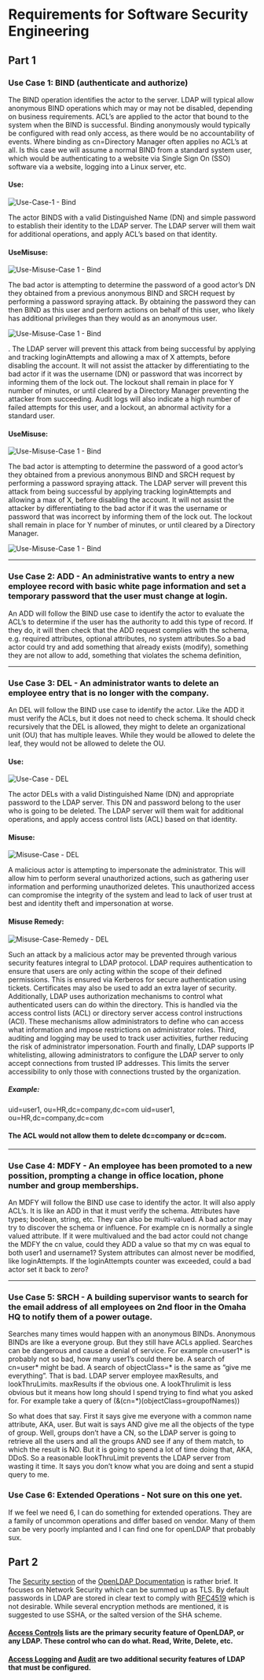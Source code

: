 # Requirements for Software Security Engineering

## Part 1

### Use Case 1: BIND (authenticate and authorize)
The BIND operation identifies the actor to the server.  LDAP will typical allow anonymous BIND operations which may or may not be disabled, depending on business requirements.  ACL’s are applied to the actor that bound to the system when the BIND is successful.  Binding anonymously would typically be configured with read only access, as there would be no accountability of events.  Where binding as cn=Directory Manager often applies no ACL’s at all.  Is this case we will assume a normal BIND from a standard system user, which would be authenticating to a website via Single Sign On (SSO) software via a website, logging into a Linux server, etc.

#### Use:

![Use-Case-1 - Bind](https://github.com/bartelsjoshuac/SAPG/blob/main/images/Use%20Case%201%20-%20Bind.drawio.svg)

The actor BINDS with a valid Distinguished Name (DN) and simple password to establish their identity to the LDAP server.  The LDAP server will them wait for additional operations, and apply ACL’s based on that identity.

#### UseMisuse:

![Use-Misuse-Case 1 - Bind](https://github.com/bartelsjoshuac/SAPG/blob/main/images/Use-Misuse%20Case%201%20-Bind.drawio.svg)

The bad actor is attempting to determine the password of a good actor’s DN they obtained from a previous anonymous BIND and SRCH request by performing a password spraying attack.  By obtaining the password they can then BIND as this user and perform actions on behalf of this user, who likely has additional privileges than they would as an anonymous user.

![Use-Misuse-Case 1 - Bind](https://github.com/bartelsjoshuac/SAPG/blob/main/images/Use-Misuse%20Case-Final1%20-Bind.drawio.svg)

.  The LDAP server will prevent this attack from being successful by applying and tracking loginAttempts and allowing a max of X attempts, before disabling the account.  It will not assist the attacker by differentiating to the bad actor if it was the username (DN) or password that was incorrect by informing them of the lock out.  The lockout shall remain in place for Y number of minutes, or until cleared by a Directory Manager preventing the attacker from succeeding.  Audit logs will also indicate a high number of failed attempts for this user, and a lockout, an abnormal activity for a standard user.


#### UseMisuse:

![Use-Misuse-Case 1 - Bind](https://github.com/bartelsjoshuac/SAPG/blob/main/images/Use-Misuse%20Case%201%20-Bind.drawio.svg)

The bad actor is attempting to determine the password of a good actor’s they obtained from a previous anonymous BIND and SRCH request by performing a password spraying attack.  The LDAP server will prevent this attack from being successful by applying tracking loginAttempts and allowing a max of X, before disabling the account.  It will not assist the attacker by differentiating to the bad actor if it was the username or password that was incorrect by informing them of the lock out.  The lockout shall remain in place for Y number of minutes, or until cleared by a Directory Manager.

![Use-Misuse-Case 1 - Bind](https://github.com/bartelsjoshuac/SAPG/blob/main/images/Use-Misuse%20Case-Final1%20-Bind.drawio.svg)

---
### Use Case 2: ADD - An administrative wants to entry a new employee record with basic white page information and set a temporary password that the user must change at login.

An ADD will follow the BIND use case to identify the actor to evaluate the ACL’s to determine if the user has the authority to add this type of record.  If they do, it will then check that the ADD request complies with the schema, e.g. required attributes, optional attributes, no system attributes.So  a bad actor could try and add something that already exists (modify), something they are not allow to add, something that violates the schema definition, 

---
### Use Case 3: DEL - An administrator wants to delete an employee entry that is no longer with the company.

An DEL will follow the BIND use case to identify the actor.  Like the ADD it must verify the ACLs, but it does not need to check schema.  It should check recursively that the DEL is allowed, they might to delete an organizational unit (OU) that has multiple leaves.  While they would be allowed to delete the leaf, they would not be allowed to delete the OU.

#### Use:

![Use-Case - DEL](https://github.com/bartelsjoshuac/SAPG/blob/main/images/Use%20Case%20-%20DEL.svg)

The actor DELs with a valid Distinguished Name (DN) and appropriate password to the LDAP server. This DN and password belong to the user who is going to be deleted. The LDAP server will them wait for additional operations, and apply access control lists (ACL) based on that identity.

#### Misuse:

![Misuse-Case - DEL](https://github.com/bartelsjoshuac/SAPG/blob/main/images/Misuse%20Case%20-%20DEL.svg)

A malicious actor is attempting to impersonate the administrator. This will allow him to perform several unauthorized actions, such as gathering user information and performing unauthorized deletes. This unauthorized access can compromise the integrity of the system and lead to lack of user trust at best and identity theft and impersonation at worse.

#### Misuse Remedy:

![Misuse-Case-Remedy - DEL](https://github.com/bartelsjoshuac/SAPG/blob/main/images/Misuse%20Case%20Remedy%20-%20DEL.svg)

Such an attack by a malicious actor may be prevented through various security features integral to LDAP protocol. LDAP requires authentication to ensure that users are only acting within the scope of their defined permissions. This is ensured via Kerberos for secure authentication using tickets. Certificates may also be used to add an extra layer of security. Additionally, LDAP uses authorization mechanisms to control what authenticated users can do within the directory. This is handled via the access control lists (ACL) or directory server access control instructions (ACI). These mechanisms allow administrators to define who can access what information and impose restrictions on administrator roles. Third, auditing and logging may be used to track user activities, further reducing the risk of administrator impersonation. Fourth and finally, LDAP supports IP whitelisting, allowing administrators to configure the LDAP server to only accept connections from trusted IP addresses. This limits the server accessibility to only those with connections trusted by the organization.


##### Example:
uid=user1, ou=HR,dc=company,dc=com
uid=user1, ou=HR,dc=company,dc=com

#### The ACL would not allow them to  delete dc=company or dc=com.

---
### Use Case 4: MDFY - An employee has been promoted to a new possition, prompting a change in office location, phone number and group memberships.

An MDFY will follow the BIND use case to identify the actor.  It will also apply ACL’s.  It is like an ADD in that it must verify the schema.   Attributes have types; boolean, string, etc.  They can also be multi-valued. A bad actor may try to discover the schema or influence.  For example cn is normally a single valued attribute.  If it were multivalued and the bad actor could not change the MDFY the cn value, could they ADD a value so that my cn was equal to both user1 and username1?  System attributes can almost never be modified, like loginAttempts.  If the loginAttempts counter was exceeded, could a bad actor set it back to zero?

---
### Use Case 5: SRCH - A building supervisor wants to search for the email address of all employees on 2nd floor in the Omaha HQ to notify them of a power outage.

Searches many times would happen with an anonymous BINDs.  Anonymous BINDs are like a everyone group.  But they still have ACLs applied.  Searches can be dangerous and cause a denial of service.  For example cn=user1* is probably not so bad, how many user1’s could there be.  A search of cn=user* might be bad.  A search of objectClass=* is the same as “give me everything”.  That is bad.  LDAP server employee maxResults, and lookThruLimits.  maxResults if the obvious one.  A lookThrulimit 
is less obvious but it means how long should I spend trying to find what  you asked for.  For example take a query of (&(cn=*)(objectClass=groupofNames))

So what does that say.  First it says give me everyone with a common name attribute, AKA, user.  But wait is says AND give me all the objects of the type of group.  Well, groups don’t have a CN, so the LDAP server is going to retrieve all the users and all the groups AND see if any of them match, to which the result is NO.  But it is going to spend a lot of time doing that, AKA, DDoS.  So a reasonable lookThruLimit prevents the LDAP server from wasting it time.  It says you don’t know what you are doing and sent a stupid query to me.

### Use Case 6: Extended Operations - Not sure on this one yet.

If we feel we need 6, I can do something for extended operations.  They are a family of uncommon operations and differ based on vendor.  Many of them can be very poorly implanted and I can find one for openLDAP that probably sux.


## Part 2

The [Security section](https://www.openldap.org/doc/admin26/security.html) of the [OpenLDAP Documentation](https://www.openldap.org/doc/admin26/) is rather brief.  It focuses on Network Security which can be summed up as TLS.  By default passwords in LDAP are stored in clear text to comply with [RFC4519](https://www.rfc-editor.org/rfc/rfc4519.txt) which is not desirable.  While several encryption methods are mentioned, it is suggested to use SSHA, or the salted version of the SHA scheme.

#### [Access Controls](https://www.openldap.org/doc/admin26/access-control.html) lists are the primary security feature of OpenLDAP, or any LDAP.  These control who can do what.  Read, Write, Delete, etc.

#### [Access Logging](https://www.openldap.org/doc/admin26/overlays.html#Access%20Logging) and [Audit](https://www.openldap.org/doc/admin26/overlays.html#Audit%20Logging) are two additional security features of LDAP that must be configured.

